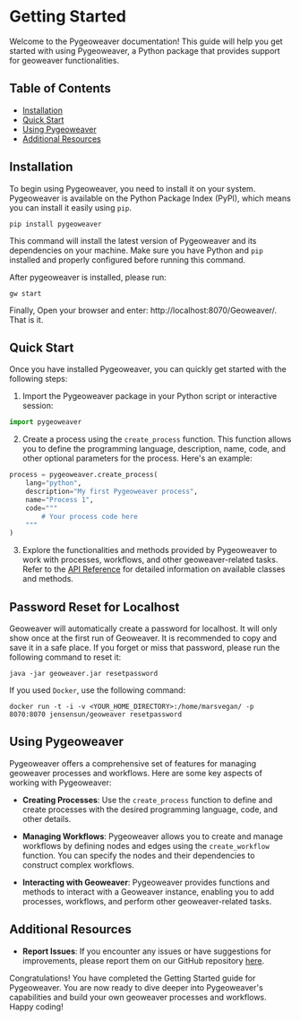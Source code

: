 # Getting Started

Welcome to the Pygeoweaver documentation! This guide will help you get started with using Pygeoweaver, a Python package that provides support for geoweaver functionalities.

## Table of Contents
- [Installation](#installation)
- [Quick Start](#quick-start)
- [Using Pygeoweaver](#using-pygeoweaver)
- [Additional Resources](#additional-resources)

## Installation

To begin using Pygeoweaver, you need to install it on your system. Pygeoweaver is available on the Python Package Index (PyPI), which means you can install it easily using `pip`.

```shell
pip install pygeoweaver
```

This command will install the latest version of Pygeoweaver and its dependencies on your machine. Make sure you have Python and `pip` installed and properly configured before running this command.

After pygeoweaver is installed, please run:

```shell
gw start
```

Finally, Open your browser and enter: http://localhost:8070/Geoweaver/. That is it.

## Quick Start

Once you have installed Pygeoweaver, you can quickly get started with the following steps:

1. Import the Pygeoweaver package in your Python script or interactive session:

```python
import pygeoweaver
```

2. Create a process using the `create_process` function. This function allows you to define the programming language, description, name, code, and other optional parameters for the process. Here's an example:

```python
process = pygeoweaver.create_process(
    lang="python",
    description="My first Pygeoweaver process",
    name="Process 1",
    code="""
        # Your process code here
    """
)
```

3. Explore the functionalities and methods provided by Pygeoweaver to work with processes, workflows, and other geoweaver-related tasks. Refer to the [API Reference](/en/latest/API%20Reference/create-process-from-file/) for detailed information on available classes and methods.

## Password Reset for Localhost

Geoweaver will automatically create a password for localhost. It will only show once at the first run of Geoweaver. It is recommended to copy and save it in a safe place. If you forget or miss that password, please run the following command to reset it:

```shell
java -jar geoweaver.jar resetpassword
```

If you used `Docker`, use the following command:

```shell
docker run -t -i -v <YOUR_HOME_DIRECTORY>:/home/marsvegan/ -p 8070:8070 jensensun/geoweaver resetpassword
```

## Using Pygeoweaver

Pygeoweaver offers a comprehensive set of features for managing geoweaver processes and workflows. Here are some key aspects of working with Pygeoweaver:

- **Creating Processes**: Use the `create_process` function to define and create processes with the desired programming language, code, and other details.

- **Managing Workflows**: Pygeoweaver allows you to create and manage workflows by defining nodes and edges using the `create_workflow` function. You can specify the nodes and their dependencies to construct complex workflows.

- **Interacting with Geoweaver**: Pygeoweaver provides functions and methods to interact with a Geoweaver instance, enabling you to add processes, workflows, and perform other geoweaver-related tasks.

## Additional Resources

- **Report Issues**: If you encounter any issues or have suggestions for improvements, please report them on our GitHub repository [here](https://github.com/ESIPFed/pygeoweaver/issues).

Congratulations! You have completed the Getting Started guide for Pygeoweaver. You are now ready to dive deeper into Pygeoweaver's capabilities and build your own geoweaver processes and workflows. Happy coding!

